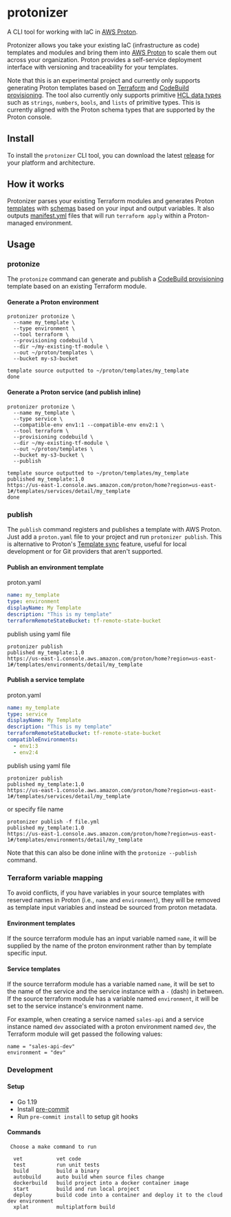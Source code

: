 # protonizer

A CLI tool for working with IaC in [AWS Proton](https://aws.amazon.com/proton/).

Protonizer allows you take your existing IaC (infrastructure as code) templates and modules and bring them into [AWS Proton](https://aws.amazon.com/proton/) to scale them out across your organization. Proton provides a self-service deployment interface with versioning and traceability for your templates.

Note that this is an experimental project and currently only supports generating Proton templates based on [Terraform](https://www.terraform.io/) and [CodeBuild provisioning](https://docs.aws.amazon.com/proton/latest/userguide/ag-works-prov-methods.html).  The tool also currently only supports primitive [HCL data types](https://developer.hashicorp.com/terraform/language/expressions/types#types) such as `strings`, `numbers`, `bools`, and `lists` of primitive types. This is currently aligned with the Proton schema types that are supported by the Proton console.


## Install

To install the `protonizer` CLI tool, you can download the latest [release](https://github.com/awslabs/protonizer/releases) for your platform and architecture.


## How it works

Protonizer parses your existing Terraform modules and generates Proton [templates](https://docs.aws.amazon.com/proton/latest/userguide/ag-template-authoring.html) with [schemas](https://docs.aws.amazon.com/proton/latest/userguide/ag-schema.html) based on your input and output variables.  It also outputs [manifest.yml](https://docs.aws.amazon.com/proton/latest/userguide/ag-wrap-up.html) files that will run `terraform apply` within a Proton-managed environment.


## Usage

### protonize

The `protonize` command can generate and publish a [CodeBuild provisioning](https://docs.aws.amazon.com/proton/latest/userguide/ag-works-prov-methods.html) template based on an existing Terraform module.

#### Generate a Proton environment

```
protonizer protonize \
  --name my_template \
  --type environment \
  --tool terraform \
  --provisioning codebuild \
  --dir ~/my-existing-tf-module \
  --out ~/proton/templates \
  --bucket my-s3-bucket

template source outputted to ~/proton/templates/my_template
done
```

#### Generate a Proton service (and publish inline)

```
protonizer protonize \
  --name my_template \
  --type service \
  --compatible-env env1:1 --compatible-env env2:1 \
  --tool terraform \
  --provisioning codebuild \
  --dir ~/my-existing-tf-module \
  --out ~/proton/templates \
  --bucket my-s3-bucket \
  --publish

template source outputted to ~/proton/templates/my_template
published my_template:1.0
https://us-east-1.console.aws.amazon.com/proton/home?region=us-east-1#/templates/services/detail/my_template
done
```

### publish

The `publish` command registers and publishes a template with AWS Proton. Just add a `proton.yaml` file to your project and run `protonizer publish`. This is alternative to Proton's [Template sync](https://docs.aws.amazon.com/proton/latest/userguide/ag-template-sync-configs.html) feature, useful for local development or for Git providers that aren't supported.

#### Publish an environment template

proton.yaml

```yaml
name: my_template
type: environment
displayName: My Template
description: "This is my template"
terraformRemoteStateBucket: tf-remote-state-bucket
```

publish using yaml file

```
protonizer publish
published my_template:1.0
https://us-east-1.console.aws.amazon.com/proton/home?region=us-east-1#/templates/environments/detail/my_template
```

#### Publish a service template

proton.yaml

```yaml
name: my_template
type: service
displayName: My Template
description: "This is my template"
terraformRemoteStateBucket: tf-remote-state-bucket
compatibleEnvironments:
  - env1:3
  - env2:4
```

publish using yaml file

```
protonizer publish
published my_template:1.0
https://us-east-1.console.aws.amazon.com/proton/home?region=us-east-1#/templates/services/detail/my_template
```

or specify file name

```
protonizer publish -f file.yml
published my_template:1.0
https://us-east-1.console.aws.amazon.com/proton/home?region=us-east-1#/templates/environments/detail/my_template
```

Note that this can also be done inline with the `protonize --publish` command.


### Terraform variable mapping

To avoid conflicts, if you have variables in your source templates with reserved names in Proton (i.e., `name` and `environment`), they will be removed as template input variables and instead be sourced from proton metadata.


#### Environment templates

If the source terraform module has an input variable named `name`, it will be supplied by the name of the proton environment rather than by template specific input.


#### Service templates

If the source terraform module has a variable named `name`, it will be set to the name of the service and the service instance with a `-` (dash) in between.  If the source terraform module has a variable named `environment`, it will be set to the service instance's environment name.

For example, when creating a service named `sales-api` and a service instance named `dev` associated with a proton environment named `dev`, the Terraform module will get passed the following values:

```hcl
name = "sales-api-dev"
environment = "dev"
```


### Development

#### Setup

- Go 1.19
- Install [pre-commit](https://pre-commit.com/)
- Run `pre-commit install` to setup git hooks

#### Commands

```
 Choose a make command to run

  vet           vet code
  test          run unit tests
  build         build a binary
  autobuild     auto build when source files change
  dockerbuild   build project into a docker container image
  start         build and run local project
  deploy        build code into a container and deploy it to the cloud dev environment
  xplat         multiplatform build
```
